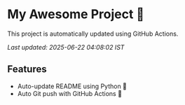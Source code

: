 # My Awesome Project 🚀

This project is automatically updated using GitHub Actions.

_Last updated: 2025-06-22 04:08:02 IST_

## Features
- Auto-update README using Python 🐍
- Auto Git push with GitHub Actions 🤖
